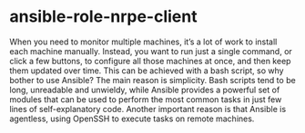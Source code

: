 # ansible-role-nrpe-client
When you need to monitor multiple machines, it’s a lot of work to install each machine manually.  Instead, you want to run just a single command, or click a few buttons, to configure all those machines at once, and then keep them updated over time.  This can be achieved with a bash script, so why bother to use Ansible?  The main reason is simplicity.  Bash scripts tend to be long, unreadable and unwieldy, while Ansible provides a powerful set of modules that can be used to perform the most common tasks in just few lines of self-explanatory code.  Another important reason is that Ansible is agentless, using OpenSSH to execute tasks on remote machines.
